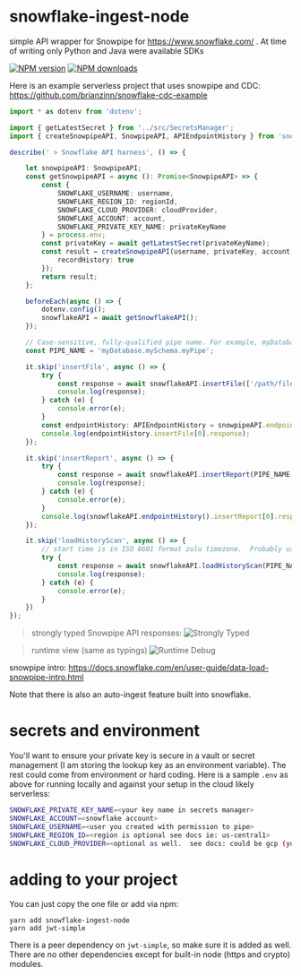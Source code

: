 # snowflake-ingest-node
simple API wrapper for Snowpipe for https://www.snowflake.com/ .  At time of writing only Python and Java were available SDKs

[![NPM version](http://img.shields.io/npm/v/snowflake-ingest-node.svg?style=flat-square)](https://www.npmjs.com/package/snowflake-ingest-node)
[![NPM downloads](http://img.shields.io/npm/dm/snowflake-ingest-node.svg?style=flat-square)](https://www.npmjs.com/package/snowflake-ingest-node)

Here is an example serverless project that uses snowpipe and CDC:
https://github.com/brianzinn/snowflake-cdc-example

```typescript
import * as dotenv from 'dotenv';

import { getLatestSecret } from '../src/SecretsManager';
import { createSnowpipeAPI, SnowpipeAPI, APIEndpointHistory } from 'snowflake-ingest-node';

describe(' > Snowflake API harness', () => {

    let snowpipeAPI: SnowpipeAPI;
    const getSnowpipeAPI = async (): Promise<SnowpipeAPI> => {
        const {
            SNOWFLAKE_USERNAME: username,
            SNOWFLAKE_REGION_ID: regionId,
            SNOWFLAKE_CLOUD_PROVIDER: cloudProvider,
            SNOWFLAKE_ACCOUNT: account,
            SNOWFLAKE_PRIVATE_KEY_NAME: privateKeyName
        } = process.env;
        const privateKey = await getLatestSecret(privateKeyName);
        const result = createSnowpipeAPI(username, privateKey, account, regionId, cloudProvider, {
            recordHistory: true
        });
        return result;
    };

    beforeEach(async () => {
        dotenv.config();
        snowflakeAPI = await getSnowflakeAPI();
    });

    // Case-sensitive, fully-qualified pipe name. For example, myDatabase.mySchema.myPipe.
    const PIPE_NAME = 'myDatabase.mySchema.myPipe';

    it.skip('insertFile', async () => {
        try {
            const response = await snowflakeAPI.insertFile(['/path/file-name.csv'], PIPE_NAME);
            console.log(response);
        } catch (e) {
            console.error(e);
        }
        const endpointHistory: APIEndpointHistory = snowpipeAPI.endpointHistory;
        console.log(endpointHistory.insertFile[0].response);
    });

    it.skip('insertReport', async () => {
        try {
            const response = await snowflakeAPI.insertReport(PIPE_NAME, '<unique-request-id-optional>');
            console.log(response);
        } catch (e) {
            console.error(e);
        }
        console.log(snowflakeAPI.endpointHistory().insertReport[0].response);
    });

    it.skip('loadHistoryScan', async () => {
        // start time is in ISO 8601 format zulu timezone.  Probably use a library like moment.tz.
        try {
            const response = await snowflakeAPI.loadHistoryScan(PIPE_NAME, '2020-10-14T02:00:00.000Z');
            console.log(response);
        } catch (e) {
            console.error(e);
        }
    })
});
```

> strongly typed Snowpipe API responses:
![Strongly Typed](https://github.com/brianzinn/snowflake-ingest-node/raw/main/images/strong-typed.png)

> runtime view (same as typings)
![Runtime Debug](https://github.com/brianzinn/snowflake-ingest-node/raw/main/images/runtime-debug.png)

snowpipe intro:
https://docs.snowflake.com/en/user-guide/data-load-snowpipe-intro.html

Note that there is also an auto-ingest feature built into snowflake.

# secrets and environment
You'll want to ensure your private key is secure in a vault or secret management (I am storing the lookup key as an environment variable). The rest could come from environment or hard coding.  Here is a sample `.env` as above for running locally and against your setup in the cloud likely serverless:
```bash
SNOWFLAKE_PRIVATE_KEY_NAME=<your key name in secrets manager>
SNOWFLAKE_ACCOUNT=<snowflake account>
SNOWFLAKE_USERNAME=<user you created with permission to pipe>
SNOWFLAKE_REGION_ID=<region is optional see docs ie: us-central1>
SNOWFLAKE_CLOUD_PROVIDER=<optional as well.  see docs: could be gcp (you can get this from your instance website full URL>
```

# adding to your project
You can just copy the one file or add via npm:
```
yarn add snowflake-ingest-node
yarn add jwt-simple
```
There is a peer dependency on `jwt-simple`, so make sure it is added as well.  There are no other dependencies except for built-in node (https and crypto) modules.

